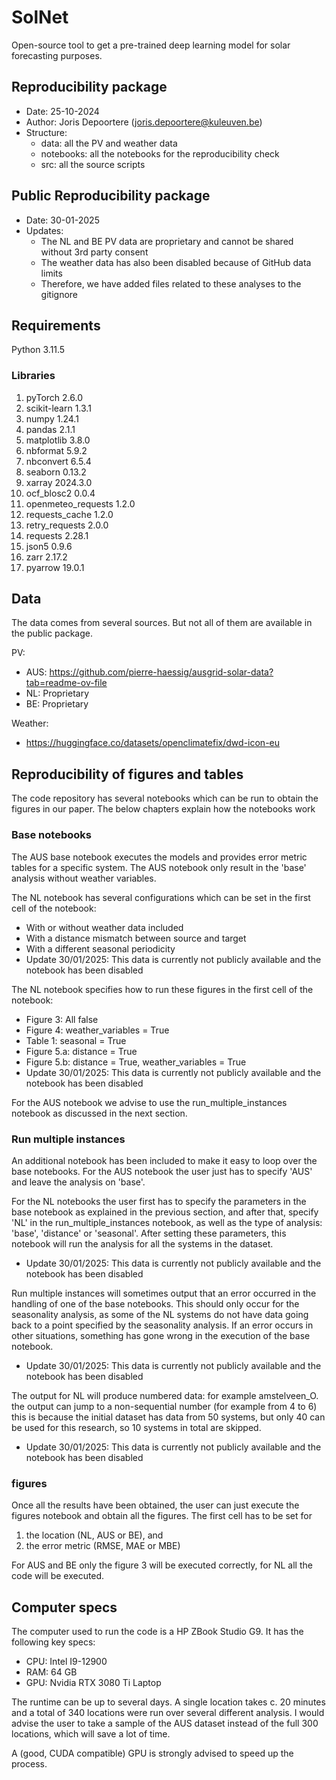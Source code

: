 # SolNet
Open-source tool to get a pre-trained deep learning model for solar forecasting purposes.

## Reproducibility package
- Date: 25-10-2024
- Author: Joris Depoortere (joris.depoortere@kuleuven.be)
- Structure: 
  - data: all the PV and weather data
  - notebooks: all the notebooks for the reproducibility check
  - src: all the source scripts

## Public Reproducibility package
- Date: 30-01-2025
- Updates:
  - The NL and BE PV data are proprietary and cannot be shared without 3rd party consent
  - The weather data has also been disabled because of GitHub data limits
  - Therefore, we have added files related to these analyses to the gitignore

## Requirements

Python 3.11.5

### Libraries
1. pyTorch 2.6.0
2. scikit-learn 1.3.1
3. numpy 1.24.1
4. pandas 2.1.1 
5. matplotlib 3.8.0 
6. nbformat 5.9.2 
7. nbconvert 6.5.4
8. seaborn 0.13.2
9. xarray 2024.3.0 
10. ocf_blosc2 0.0.4
11. openmeteo_requests 1.2.0 
12. requests_cache 1.2.0 
13. retry_requests 2.0.0 
14. requests 2.28.1
15. json5 0.9.6
16. zarr 2.17.2
17. pyarrow 19.0.1

## Data

The data comes from several sources. But not all of them are available in the public package.

PV:
- AUS: https://github.com/pierre-haessig/ausgrid-solar-data?tab=readme-ov-file
- NL: Proprietary
- BE: Proprietary

Weather:
- https://huggingface.co/datasets/openclimatefix/dwd-icon-eu

## Reproducibility of figures and tables

The code repository has several notebooks which can be run to obtain the figures in our paper.
The below chapters explain how the notebooks work

### Base notebooks

The AUS base notebook executes the models and provides error metric tables for a specific system. 
The AUS notebook only result in the 'base' analysis without weather variables. 

The NL notebook has several configurations which can be set in the first cell of the notebook:
- With or without weather data included
- With a distance mismatch between source and target
- With a different seasonal periodicity
- Update 30/01/2025: This data is currently not publicly available and the notebook has been disabled

The NL notebook specifies how to run these figures in the first cell of the notebook:
- Figure 3: All false
- Figure 4: weather_variables = True
- Table 1: seasonal = True
- Figure 5.a: distance = True
- Figure 5.b: distance = True, weather_variables = True
- Update 30/01/2025: This data is currently not publicly available and the notebook has been disabled

For the AUS notebook we advise to use the run_multiple_instances notebook as discussed
in the next section.

### Run multiple instances

An additional notebook has been included to make it easy to loop over the base notebooks.
For the AUS notebook the user just has to specify 'AUS' and leave the analysis on 'base'. 

For the NL notebooks the user first has to specify the parameters in the base notebook
as explained in the previous section, and after that, specify 'NL' in the run_multiple_instances
notebook, as well as the type of analysis: 'base', 'distance' or 'seasonal'. After setting
these parameters, this notebook will run the analysis for all the systems in the dataset.
- Update 30/01/2025: This data is currently not publicly available and the notebook has been disabled

Run multiple instances will sometimes output that an error occurred in the handling of one of the
base notebooks. This should only occur for the seasonality analysis, as some of the NL systems do 
not have data going back to a point specified by the seasonality analysis. If an error occurs in
other situations, something has gone wrong in the execution of the base notebook.
- Update 30/01/2025: This data is currently not publicly available and the notebook has been disabled

The output for NL will produce numbered data: for example amstelveen_O. the output can jump to a
non-sequential number (for example from 4 to 6) this is because the initial dataset has data from
50 systems, but only 40 can be used for this research, so 10 systems in total are skipped.
- Update 30/01/2025: This data is currently not publicly available and the notebook has been disabled

### figures

Once all the results have been obtained, the user can just execute the figures notebook and
obtain all the figures. The first cell has to be set for 
1. the location (NL, AUS or BE), and
2. the error metric (RMSE, MAE or MBE)

For AUS and BE only the figure 3 will be executed correctly, for NL all the code will be 
executed.

## Computer specs

The computer used to run the code is a HP ZBook Studio G9. It has the following key specs:
- CPU: Intel I9-12900
- RAM: 64 GB
- GPU: Nvidia RTX 3080 Ti Laptop

The runtime can be up to several days. A single location takes c. 20 minutes and a total of 340
locations were run over several different analysis. I would advise the user to take a sample of
the AUS dataset instead of the full 300 locations, which will save a lot of time. 

A (good, CUDA compatible) GPU is strongly advised to speed up the process.